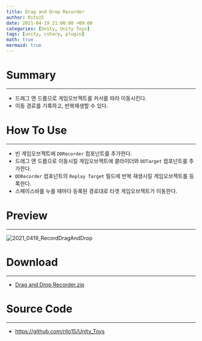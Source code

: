 ```yaml
---
title: Drag and Drop Recorder
author: Rito15
date: 2021-04-19 21:00:00 +09:00
categories: [Unity, Unity Toys]
tags: [unity, csharp, plugin]
math: true
mermaid: true
---
```


# Summary
---
- 드래그 앤 드롭으로 게임오브젝트를 커서를 따라 이동시킨다.
- 이동 경로를 기록하고, 반복재생할 수 있다.


# How To Use
---
- 빈 게임오브젝트에 `DDRecorder` 컴포넌트를 추가한다.
- 드래그 앤 드롭으로 이동시킬 게임오브젝트에 콜라이더와 `DDTarget` 컴포넌트를 추가한다.
- `DDRecorder` 컴포넌트의 `Replay Target` 필드에 반복 재생시킬 게임오브젝트를 등록한다.
- 스페이스바를 누를 때마다 등록된 경로대로 타겟 게임오브젝트가 이동한다.


# Preview
---

![2021_0419_RecordDragAndDrop](https://user-images.githubusercontent.com/42164422/115235609-5711ab80-a155-11eb-8941-bb9e9ad91282.gif)


# Download
---
- [Drag and Drop Recorder.zip](https://github.com/rito15/Images/files/6336003/2021_0419_Drag.and.Drop.Recorder.zip)


# Source Code
---
- <https://github.com/rito15/Unity_Toys>

